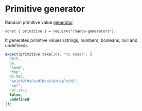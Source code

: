 # Primitive generator

Random primitive value [generator](../generator/).

```js#evaluate:false
const { primitive } = require("chance-generators");
```

It generates primitive values (strings, numbers, booleans, null and undefined).

```js
expect(primitive.take(10), "to equal", [
  9015,
  56,
  "lheH",
  "fop",
  93.982,
  "an]nTwTMaFbvMTDkdv[BrHg6ToCM[",
  "sof",
  -97.3471,
  false,
  undefined
]);
```
